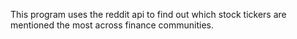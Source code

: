 This program uses the reddit api to find out which stock tickers are mentioned the most across finance communities. 

